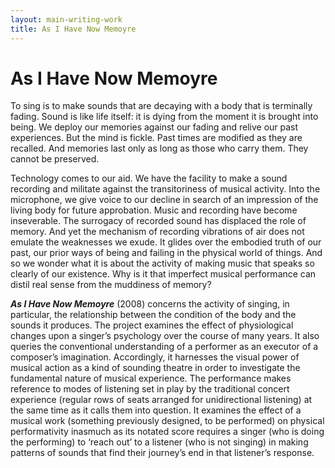 ```yaml
---
layout: main-writing-work
title: As I Have Now Memoyre
---
```


# As I Have Now Memoyre

To sing is to make sounds that are decaying with a body that is terminally fading. Sound is like life itself: it is dying from the moment it is brought into being. We deploy our memories against our fading and relive our past experiences. But the mind is fickle. Past times are modified as they are recalled. And memories last only as long as those who carry them. They cannot be preserved.

Technology comes to our aid. We have the facility to make a sound recording and militate against the transitoriness of musical activity. Into the microphone, we give voice to our decline in search of an impression of the living body for future approbation. Music and recording have become inseverable. The surrogacy of recorded sound has displaced the role of memory. And yet the mechanism of recording vibrations of air does not emulate the weaknesses we exude. It glides over the embodied truth of our past, our prior ways of being and failing in the physical world of things. And so we wonder what it is about the activity of making music that speaks so clearly of our existence. Why is it that imperfect musical performance can distil real sense from the muddiness of memory?

_**As I Have Now Memoyre**_ (2008) concerns the activity of singing, in particular, the relationship between the condition of the body and the sounds it produces. The project examines the effect of physiological changes upon a singer’s psychology over the course of many years. It also queries the conventional understanding of a performer as an executor of a composer’s imagination. Accordingly, it harnesses the visual power of musical action as a kind of sounding theatre in order to investigate the fundamental nature of musical experience. The performance makes reference to modes of listening set in play by the traditional concert experience (regular rows of seats arranged for unidirectional listening) at the same time as it calls them into question. It examines the effect of a musical work (something previously designed, to be performed) on physical performativity inasmuch as its notated score requires a singer (who is doing the performing) to ‘reach out’ to a listener (who is not singing) in making patterns of sounds that find their journey’s end in that listener’s response.
